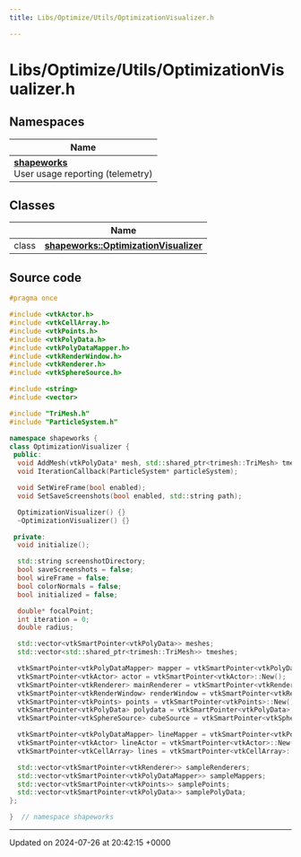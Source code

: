 ```yaml
---
title: Libs/Optimize/Utils/OptimizationVisualizer.h

---
```


# Libs/Optimize/Utils/OptimizationVisualizer.h



## Namespaces

| Name           |
| -------------- |
| **[shapeworks](../Namespaces/namespaceshapeworks.md)** <br>User usage reporting (telemetry)  |

## Classes

|                | Name           |
| -------------- | -------------- |
| class | **[shapeworks::OptimizationVisualizer](../Classes/classshapeworks_1_1OptimizationVisualizer.md)**  |




## Source code

```cpp
#pragma once

#include <vtkActor.h>
#include <vtkCellArray.h>
#include <vtkPoints.h>
#include <vtkPolyData.h>
#include <vtkPolyDataMapper.h>
#include <vtkRenderWindow.h>
#include <vtkRenderer.h>
#include <vtkSphereSource.h>

#include <string>
#include <vector>

#include "TriMesh.h"
#include "ParticleSystem.h"

namespace shapeworks {
class OptimizationVisualizer {
 public:
  void AddMesh(vtkPolyData* mesh, std::shared_ptr<trimesh::TriMesh> tmesh);
  void IterationCallback(ParticleSystem* particleSystem);

  void SetWireFrame(bool enabled);
  void SetSaveScreenshots(bool enabled, std::string path);

  OptimizationVisualizer() {}
  ~OptimizationVisualizer() {}

 private:
  void initialize();

  std::string screenshotDirectory;
  bool saveScreenshots = false;
  bool wireFrame = false;
  bool colorNormals = false;
  bool initialized = false;

  double* focalPoint;
  int iteration = 0;
  double radius;

  std::vector<vtkSmartPointer<vtkPolyData>> meshes;
  std::vector<std::shared_ptr<trimesh::TriMesh>> tmeshes;

  vtkSmartPointer<vtkPolyDataMapper> mapper = vtkSmartPointer<vtkPolyDataMapper>::New();
  vtkSmartPointer<vtkActor> actor = vtkSmartPointer<vtkActor>::New();
  vtkSmartPointer<vtkRenderer> mainRenderer = vtkSmartPointer<vtkRenderer>::New();
  vtkSmartPointer<vtkRenderWindow> renderWindow = vtkSmartPointer<vtkRenderWindow>::New();
  vtkSmartPointer<vtkPoints> points = vtkSmartPointer<vtkPoints>::New();
  vtkSmartPointer<vtkPolyData> polydata = vtkSmartPointer<vtkPolyData>::New();
  vtkSmartPointer<vtkSphereSource> cubeSource = vtkSmartPointer<vtkSphereSource>::New();

  vtkSmartPointer<vtkPolyDataMapper> lineMapper = vtkSmartPointer<vtkPolyDataMapper>::New();
  vtkSmartPointer<vtkActor> lineActor = vtkSmartPointer<vtkActor>::New();
  vtkSmartPointer<vtkCellArray> lines = vtkSmartPointer<vtkCellArray>::New();

  std::vector<vtkSmartPointer<vtkRenderer>> sampleRenderers;
  std::vector<vtkSmartPointer<vtkPolyDataMapper>> sampleMappers;
  std::vector<vtkSmartPointer<vtkPoints>> samplePoints;
  std::vector<vtkSmartPointer<vtkPolyData>> samplePolyData;
};

}  // namespace shapeworks
```


-------------------------------

Updated on 2024-07-26 at 20:42:15 +0000

